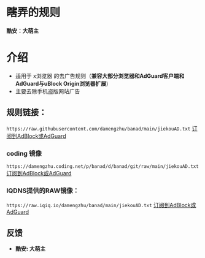# 瞎弄的规则
**酷安：大萌主**
# 介绍
* 适用于 x浏览器 的去广告规则（**兼容大部分浏览器和AdGuard客户端和AdGuard与uBlock Origin浏览器扩展**)
* 主要去除手机盗版网站广告

## 规则链接：
`https://raw.githubusercontent.com/damengzhu/banad/main/jiekouAD.txt` [订阅到AdBlock或AdGuard](https://subscribe.adblockplus.org/?location=https://raw.githubusercontent.com/damengzhu/banad/main/jiekouAD.txt)
### coding 镜像
`https://damengzhu.coding.net/p/banad/d/banad/git/raw/main/jiekouAD.txt` [订阅到AdBlock或AdGuard](https://subscribe.adblockplus.org/?location=https://damengzhu.coding.net/p/banad/d/banad/git/raw/main/jiekouAD.txt)
### IQDNS提供的RAW镜像：
`https://raw.iqiq.io/damengzhu/banad/main/jiekouAD.txt` [订阅到AdBlock或AdGuard](https://subscribe.adblockplus.org/?location=https://raw.iqiq.io/damengzhu/banad/main/jiekouAD.txt)

## 反馈
- **酷安: 大萌主**
